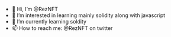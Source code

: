 - 👋 Hi, I’m @RezNFT
- 👀 I’m interested in learning mainly solidity along with javascript
- 🌱 I’m currently learning soldity
- 📫 How to reach me: @RezNFT on twitter

<!---
RezNFT/RezNFT is a ✨ special ✨ repository because its `README.md` (this file) appears on your GitHub profile.
You can click the Preview link to take a look at your changes.
--->

